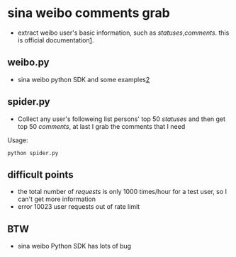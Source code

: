 sina weibo comments grab
===========

+ extract weibo user's basic information, such as _statuses_,_comments_.
this is official documentation[1].

weibo.py
------------------

+ sina weibo python SDK and some examples[2]


spider.py
--------------------

+ Collect any user's followeing list persons' top 50 _statuses_ and then get top 50 _comments_, at last I grab the comments that I need

Usage:

    python spider.py
    

difficult points
---------------

+ the total number of _requests_ is only 1000 times/hour for a test user, so I can't get more information
+ error 10023  user requests out of rate limit

BTW
---------------

+ sina weibo Python SDK has lots of bug

[1]: http://open.weibo.com/wiki/API%E6%96%87%E6%A1%A3_V2
[2]: http://code.google.com/p/sinaweibopy/wiki/OAuth2

